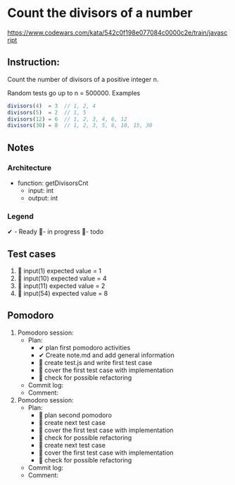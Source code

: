 # Count the divisors of a number
https://www.codewars.com/kata/542c0f198e077084c0000c2e/train/javascript

## Instruction:
Count the number of divisors of a positive integer n.

Random tests go up to n = 500000.
Examples
```javascript
divisors(4)  = 3  // 1, 2, 4
divisors(5)  = 2  // 1, 5
divisors(12) = 6  // 1, 2, 3, 4, 6, 12
divisors(30) = 8  // 1, 2, 3, 5, 6, 10, 15, 30
```

## Notes
### Architecture
* function: getDivisorsCnt
    * input: int
    * output: int
	
### Legend
 ✔ - Ready
 🚧- in progress
 📃- todo
 
## Test cases
1. 📃 input(1) expected value = 1
1. 📃 input(10) expected value =  4
1. 📃 input(11) expected value =  2
1. 📃 input(54) expected value =  8

## Pomodoro
1. Pomodoro session:
    * Plan:  
        * ✔ plan first pomodoro activities
        * ✔ Create note.md and add general information 
        * 📃 create test.js and write first test case
        * 📃 cover the first test case with implementation
        * 📃 check for possible refactoring
    * Commit log:
    * Comment: 
1. Pomodoro session:
    * Plan:  
        * 📃 plan second pomodoro
        * 📃 create next test case
        * 📃 cover the first test case with implementation
        * 📃 check for possible refactoring
        * 📃 create next test case
        * 📃 cover the first test case with implementation
        * 📃 check for possible refactoring
    * Commit log:
    * Comment: 